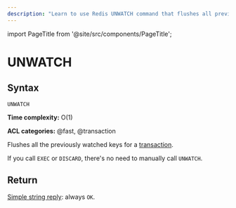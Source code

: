 ```yaml
---
description: "Learn to use Redis UNWATCH command that flushes all previously watched keys."
---
```


import PageTitle from '@site/src/components/PageTitle';

# UNWATCH

<PageTitle title="Redis UNWATCH Command (Documentation) | Dragonfly" />

## Syntax

    UNWATCH

**Time complexity:** O(1)

**ACL categories:** @fast, @transaction

Flushes all the previously watched keys for a [transaction][tt].

[tt]: https://redis.io/topics/transactions

If you call `EXEC` or `DISCARD`, there's no need to manually call `UNWATCH`.

## Return

[Simple string reply](https://redis.io/docs/latest/develop/reference/protocol-spec/#simple-strings): always `OK`.
